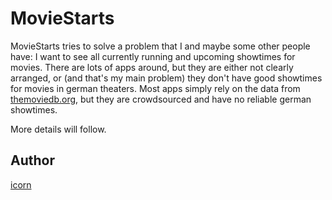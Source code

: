# MovieStarts

MovieStarts tries to solve a problem that I and maybe some other people have: I want to see all currently 
running and upcoming showtimes for movies. There are lots of apps around, but they are either not clearly 
arranged, or (and that's my main problem) they don't have good showtimes for movies in german theaters. 
Most apps simply rely on the data from [themoviedb.org](http://www.tmdb.org), but they are crowdsourced and 
have no reliable german showtimes.

More details will follow.

## Author

[icorn](https://github.com/icorn)
